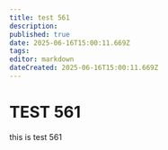 ```yaml
---
title: test 561
description: 
published: true
date: 2025-06-16T15:00:11.669Z
tags: 
editor: markdown
dateCreated: 2025-06-16T15:00:11.669Z
---
```


# TEST 561
this is test 561
